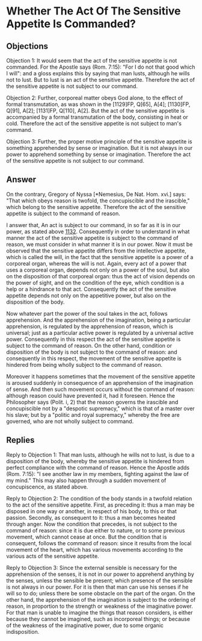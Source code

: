 # Whether The Act Of The Sensitive Appetite Is Commanded?

## Objections

Objection 1: It would seem that the act of the sensitive appetite is not commanded. For the Apostle says (Rom. 7:15): "For I do not that good which I will": and a gloss explains this by saying that man lusts, although he wills not to lust. But to lust is an act of the sensitive appetite. Therefore the act of the sensitive appetite is not subject to our command.

Objection 2: Further, corporeal matter obeys God alone, to the effect of formal transmutation, as was shown in the [1129]FP, Q[65], A[4]; [1130]FP, Q[91], A[2]; [1131]FP, Q[110], A[2]. But the act of the sensitive appetite is accompanied by a formal transmutation of the body, consisting in heat or cold. Therefore the act of the sensitive appetite is not subject to man's command.

Objection 3: Further, the proper motive principle of the sensitive appetite is something apprehended by sense or imagination. But it is not always in our power to apprehend something by sense or imagination. Therefore the act of the sensitive appetite is not subject to our command.

## Answer

On the contrary, Gregory of Nyssa [*Nemesius, De Nat. Hom. xvi.] says: "That which obeys reason is twofold, the concupiscible and the irascible," which belong to the sensitive appetite. Therefore the act of the sensitive appetite is subject to the command of reason.

I answer that, An act is subject to our command, in so far as it is in our power, as stated above [1132](A[5]). Consequently in order to understand in what manner the act of the sensitive appetite is subject to the command of reason, we must consider in what manner it is in our power. Now it must be observed that the sensitive appetite differs from the intellective appetite, which is called the will, in the fact that the sensitive appetite is a power of a corporeal organ, whereas the will is not. Again, every act of a power that uses a corporeal organ, depends not only on a power of the soul, but also on the disposition of that corporeal organ: thus the act of vision depends on the power of sight, and on the condition of the eye, which condition is a help or a hindrance to that act. Consequently the act of the sensitive appetite depends not only on the appetitive power, but also on the disposition of the body.

Now whatever part the power of the soul takes in the act, follows apprehension. And the apprehension of the imagination, being a particular apprehension, is regulated by the apprehension of reason, which is universal; just as a particular active power is regulated by a universal active power. Consequently in this respect the act of the sensitive appetite is subject to the command of reason. On the other hand, condition or disposition of the body is not subject to the command of reason: and consequently in this respect, the movement of the sensitive appetite is hindered from being wholly subject to the command of reason.

Moreover it happens sometimes that the movement of the sensitive appetite is aroused suddenly in consequence of an apprehension of the imagination of sense. And then such movement occurs without the command of reason: although reason could have prevented it, had it foreseen. Hence the Philosopher says (Polit. i, 2) that the reason governs the irascible and concupiscible not by a "despotic supremacy," which is that of a master over his slave; but by a "politic and royal supremacy," whereby the free are governed, who are not wholly subject to command.

## Replies

Reply to Objection 1: That man lusts, although he wills not to lust, is due to a disposition of the body, whereby the sensitive appetite is hindered from perfect compliance with the command of reason. Hence the Apostle adds (Rom. 7:15): "I see another law in my members, fighting against the law of my mind." This may also happen through a sudden movement of concupiscence, as stated above.

Reply to Objection 2: The condition of the body stands in a twofold relation to the act of the sensitive appetite. First, as preceding it: thus a man may be disposed in one way or another, in respect of his body, to this or that passion. Secondly, as consequent to it: thus a man becomes heated through anger. Now the condition that precedes, is not subject to the command of reason: since it is due either to nature, or to some previous movement, which cannot cease at once. But the condition that is consequent, follows the command of reason: since it results from the local movement of the heart, which has various movements according to the various acts of the sensitive appetite.

Reply to Objection 3: Since the external sensible is necessary for the apprehension of the senses, it is not in our power to apprehend anything by the senses, unless the sensible be present; which presence of the sensible is not always in our power. For it is then that man can use his senses if he will so to do; unless there be some obstacle on the part of the organ. On the other hand, the apprehension of the imagination is subject to the ordering of reason, in proportion to the strength or weakness of the imaginative power. For that man is unable to imagine the things that reason considers, is either because they cannot be imagined, such as incorporeal things; or because of the weakness of the imaginative power, due to some organic indisposition.